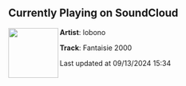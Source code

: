 ## Currently Playing on SoundCloud

[<img align="left" width="100" src="https://i1.sndcdn.com/artworks-ol5Gm9JlWTVyAfKv-ezuEuQ-t500x500.jpg">](https://soundcloud.com/lobono/fantaisie-2000)

**Artist**: lobono 

**Track**: Fantaisie 2000

Last updated at 09/13/2024 15:34
